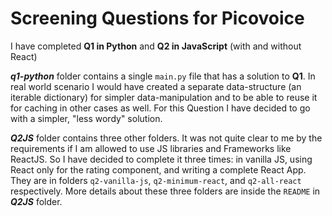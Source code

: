 # Screening Questions for Picovoice

I have completed **Q1 in Python** and **Q2 in JavaScript** (with and without React)

_**q1-python**_ folder contains a single `main.py` file that has a solution to **Q1**. In real world scenario I would have created a separate data-structure (an iterable dictionary) for simpler data-manipulation and to be able to reuse it for caching in other cases as well. For this Question I have decided to go with a simpler, "less wordy" solution.

**_Q2JS_** folder contains three other folders. It was not quite clear to me by the requirements if I am allowed to use JS libraries and Frameworks like ReactJS. So I have decided to complete it three times: in vanilla JS, using React only for the rating component, and writing a complete React App. They are in folders `q2-vanilla-js`, `q2-minimum-react`, and `q2-all-react` respectively. 
More details about these three folders are inside the `README` in **_Q2JS_** folder.
